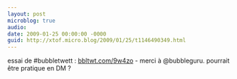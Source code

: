 ```yaml
---
layout: post
microblog: true
audio: 
date: 2009-01-25 00:00:00 -0000
guid: http://xtof.micro.blog/2009/01/25/t1146490349.html
---
```

essai de #bubbletwett : [bbltwt.com/9w4zo](http://bbltwt.com/9w4zo) - merci à @bubbleguru. pourrait être pratique en DM ?
